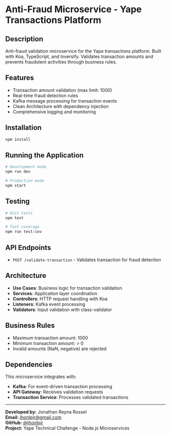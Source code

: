# Anti-Fraud Microservice - Yape Transactions Platform

## Description

Anti-fraud validation microservice for the Yape transactions platform. Built with Koa, TypeScript, and Inversify. Validates transaction amounts and prevents fraudulent activities through business rules.

## Features

- Transaction amount validation (max limit: 1000)
- Real-time fraud detection rules
- Kafka message processing for transaction events
- Clean Architecture with dependency injection
- Comprehensive logging and monitoring

## Installation

```bash
npm install
```

## Running the Application

```bash
# Development mode
npm run dev

# Production mode
npm start
```

## Testing

```bash
# Unit tests
npm test

# Test coverage
npm run test:cov
```

## API Endpoints

- `POST /validate-transaction` - Validates transaction for fraud detection

## Architecture

- **Use Cases**: Business logic for transaction validation
- **Services**: Application layer coordination
- **Controllers**: HTTP request handling with Koa
- **Listeners**: Kafka event processing
- **Validators**: Input validation with class-validator

## Business Rules

- Maximum transaction amount: 1000
- Minimum transaction amount: > 0
- Invalid amounts (NaN, negative) are rejected

## Dependencies

This microservice integrates with:
- **Kafka**: For event-driven transaction processing
- **API Gateway**: Receives validation requests
- **Transaction Service**: Processes validated transactions

---

**Developed by:** Jonathan Reyna Rossel  
**Email:** jhonlpjr@gmail.com  
**GitHub:** [@jhonlpjr](https://github.com/jhonlpjr)  
**Project:** Yape Technical Challenge - Node.js Microservices